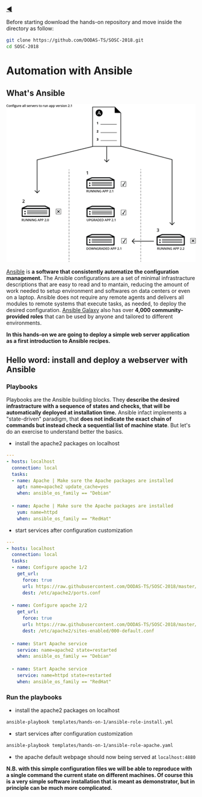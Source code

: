 ### [◀](/SOSC-2018)

Before starting download the hands-on repository and move inside the directory as follow:

```bash
git clone https://github.com/DODAS-TS/SOSC-2018.git
cd SOSC-2018
```

# Automation with Ansible

## What's Ansible

[![ansible](img/ansible.webp)](https://dodas-ts.github.io/SOSC-2018/img/ansible.webp)

[Ansible](https://www.ansible.com) is __a software that consistently automatize the configuration management.__ The Ansible configurations are a set of minimal infrastracture descriptions that are easy to read and to mantain, reducing the amount of work needed to setup environment and softwares on data centers or even on a laptop.
Ansible does not require any remote agents and delivers all modules to remote systems that execute tasks, as needed, to deploy the desired configuration.
[Ansible Galaxy](https://galaxy.ansible.com/) also has over __4,000 community-provided roles__ that can be used by anyone and tailored to different environments.

__In this hands-on we are going to deploy a simple web server application as a first introduction to Ansible recipes.__

## Hello word: install and deploy a webserver with Ansible

### Playbooks

Playbooks are the Ansible building blocks. They __describe the desired infrastracture with a sequence of states and checks, that will be automatically deployed at installation time.__ Ansible infact implements a "state-driven" paradigm, that __does not indicate the exact chain of commands but instead check a sequential list of machine state__. But let's do an exercise to understand better the basics.

- install the apache2 packages on localhost

``` yaml
---
- hosts: localhost
  connection: local
  tasks:
  - name: Apache | Make sure the Apache packages are installed
    apt: name=apache2 update_cache=yes
    when: ansible_os_family == "Debian"

  - name: Apache | Make sure the Apache packages are installed
    yum: name=httpd
    when: ansible_os_family == "RedHat"
```

- start services after configuration customization

``` yaml
---
- hosts: localhost
  connection: local
  tasks:
  - name: Configure apache 1/2
    get_url:
      force: true
      url: https://raw.githubusercontent.com/DODAS-TS/SOSC-2018/master/templates/hands-on-1/apache-config/port.conf
      dest: /etc/apache2/ports.conf
  
  - name: Configure apache 2/2
    get_url:
      force: true
      url: https://raw.githubusercontent.com/DODAS-TS/SOSC-2018/master/templates/hands-on-1/apache-config/000-default.conf
      dest: /etc/apache2/sites-enabled/000-default.conf

  - name: Start Apache service
    service: name=apache2 state=restarted
    when: ansible_os_family == "Debian"

  - name: Start Apache service
    service: name=httpd state=restarted
    when: ansible_os_family == "RedHat"
```

### Run the playbooks

- install the apache2 packages on localhost

``` bash
ansible-playbook templates/hands-on-1/ansible-role-install.yml
```

- start services after configuration customization

``` bash
ansible-playbook templates/hands-on-1/ansible-role-apache.yaml
```

- the apache default webpage should now being served at `localhost:4880`

__N.B. with this simple configuration files we will be able to reproduce with a single command the current state on different machines. Of course this is a very simple software installation that is meant as demonstrator, but in principle can be much more complicated.__